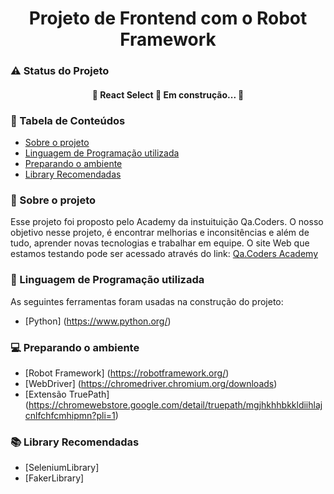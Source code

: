 <h1 align="center">Projeto de Frontend com o Robot Framework</h1>

### ⚠️ Status do Projeto 

<h4 align="center"> 
	🚧  React Select 🚀 Em construção...  🚧
</h4>

### 📑 Tabela de Conteúdos
   * [Sobre o projeto](#🎯-sobre-o-projeto)
   * [Linguagem de Programação utilizada](#🔗-linguagem-de-programação-utilizada)
   * [Preparando o ambiente](#💻-preparando-o-ambiente)
   * [Library Recomendadas](#📚-library-recomendadas)
  
### 🎯 Sobre o projeto 
Esse projeto foi proposto pelo Academy da instuituição Qa.Coders. O nosso objetivo nesse projeto, é encontrar melhorias e inconsitências e além de tudo, aprender novas tecnologias e trabalhar em equipe. O site Web que estamos testando pode ser acessado através do link: [Qa.Coders Academy](https://automacao.qacoders-academy.com.br/)

### 🔗 Linguagem de Programação utilizada
As seguintes ferramentas foram usadas na construção do projeto:
- [Python] (<https://www.python.org/>)

### 💻 Preparando o ambiente 
- [Robot Framework] (<https://robotframework.org/>)
- [WebDriver] (<https://chromedriver.chromium.org/downloads>)
- [Extensão TruePath] (<https://chromewebstore.google.com/detail/truepath/mgjhkhhbkkldiihlajcnlfchfcmhipmn?pli=1>)

### 📚 Library Recomendadas
- [SeleniumLibrary]
- [FakerLibrary]